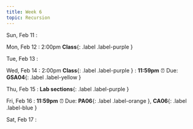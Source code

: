 ```yaml
---
title: Week 6
topic: Recursion
---
```

Sun, Feb 11
: 

Mon, Feb 12
: 2:00pm **Class**{: .label .label-purple }


Tue, Feb 13
: 

Wed, Feb 14
: 2:00pm **Class**{: .label .label-purple } 
: **11:59pm**  ⏰  Due: **GSA04**{: .label .label-yellow }


Thu, Feb 15
: **Lab sections**{: .label .label-purple }


Fri, Feb 16
: **11:59pm**  ⏰  Due: **PA06**{: .label .label-orange }, **CA06**{: .label .label-blue }


Sat, Feb 17
: 

